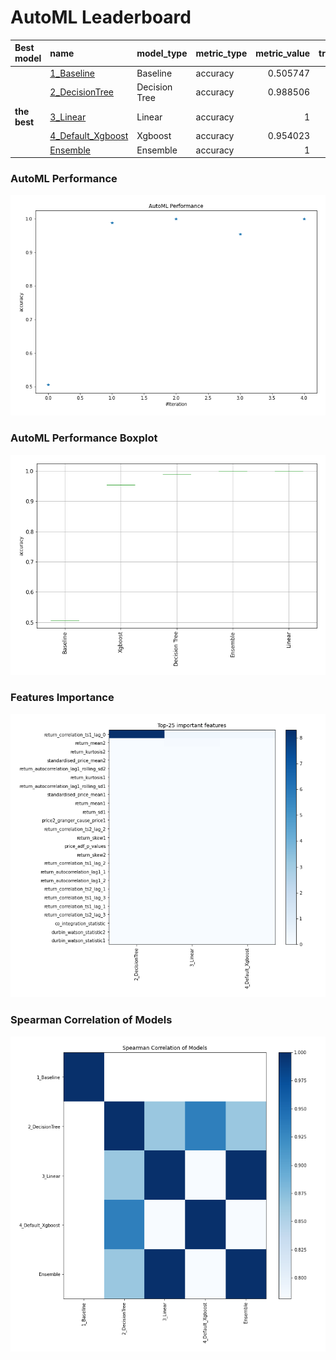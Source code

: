 # AutoML Leaderboard

| Best model   | name                                             | model_type    | metric_type   |   metric_value |   train_time |
|:-------------|:-------------------------------------------------|:--------------|:--------------|---------------:|-------------:|
|              | [1_Baseline](1_Baseline/README.md)               | Baseline      | accuracy      |       0.505747 |         1.18 |
|              | [2_DecisionTree](2_DecisionTree/README.md)       | Decision Tree | accuracy      |       0.988506 |      1028.41 |
| **the best** | [3_Linear](3_Linear/README.md)                   | Linear        | accuracy      |       1        |         8.56 |
|              | [4_Default_Xgboost](4_Default_Xgboost/README.md) | Xgboost       | accuracy      |       0.954023 |      2718.42 |
|              | [Ensemble](Ensemble/README.md)                   | Ensemble      | accuracy      |       1        |         0.41 |

### AutoML Performance
![AutoML Performance](ldb_performance.png)

### AutoML Performance Boxplot
![AutoML Performance Boxplot](ldb_performance_boxplot.png)

### Features Importance
![features importance across models](features_heatmap.png)



### Spearman Correlation of Models
![models spearman correlation](correlation_heatmap.png)

